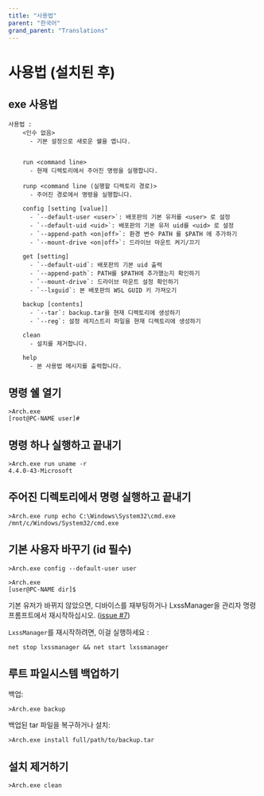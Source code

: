 ```yaml
---
title: "사용법"
parent: "한국어"
grand_parent: "Translations"
---
```

# 사용법 (설치된 후)
## exe 사용법

```
사용법 :
    <인수 없음>
      - 기본 설정으로 새로운 쉘을 엽니다.


    run <command line>
      - 현재 디렉토리에서 주어진 명령을 실행합니다.

    runp <command line (실행할 디렉토리 경로)>
      - 주어진 경로에서 명령을 실행합니다.

    config [setting [value]]
      - `--default-user <user>`: 배포판의 기본 유저를 <user> 로 설정
      - `--default-uid <uid>`: 배포판의 기본 유저 uid를 <uid> 로 설정
      - `--append-path <on|off>`: 환경 변수 PATH 를 $PATH 에 추가하기
      - `--mount-drive <on|off>`: 드라이브 마운트 켜기/끄기

    get [setting]
      - `--default-uid`: 배포판의 기본 uid 출력
      - `--append-path`: PATH를 $PATH에 추가했는지 확인하기
      - `--mount-drive`: 드라이브 마운트 설정 확인하기
      - `--lxguid`: 본 배포판의 WSL GUID 키 가져오기

    backup [contents]
      - `--tar`: backup.tar을 현재 디렉토리에 생성하기
      - `--reg`: 설정 레지스트리 파일을 현재 디렉토리에 생성하기

    clean
      - 설치를 제거합니다.

    help
      - 본 사용법 메시지를 출력합니다.
```


## 명령 쉘 열기

```
>Arch.exe
[root@PC-NAME user]#
```

## 명령 하나 실행하고 끝내기

```
>Arch.exe run uname -r
4.4.0-43-Microsoft
```

## 주어진 디렉토리에서 명령 실행하고 끝내기

```
>Arch.exe runp echo C:\Windows\System32\cmd.exe
/mnt/c/Windows/System32/cmd.exe
```

## 기본 사용자 바꾸기 (id 필수)

```
>Arch.exe config --default-user user

>Arch.exe
[user@PC-NAME dir]$
```

기본 유저가 바뀌지 않았으면, 디바이스를 재부팅하거나 LxssManager을 관리자 명령 프롬프트에서 재시작하십시오.
([issue #7](https://github.com/yuk7/ArchWSL/issues/7))

`LxssManager`를 재시작하려면, 이걸 실행하세요 :

```batch
net stop lxssmanager && net start lxssmanager
```

## 루트 파일시스템 백업하기 

백업:

```
>Arch.exe backup
```

백업된 tar 파일을 복구하거나 설치:

```
>Arch.exe install full/path/to/backup.tar
```

## 설치 제거하기

```
>Arch.exe clean
```
